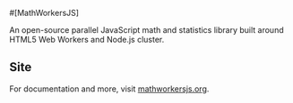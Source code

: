 #[MathWorkersJS]

An open-source parallel JavaScript math and statistics library built around HTML5 Web Workers
and Node.js cluster.

## Site

For documentation and more, visit [mathworkersjs.org](http://www.mathworkersjs.org).
